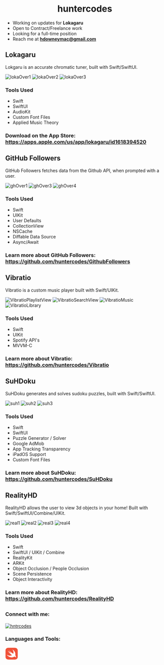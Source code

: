 <h1 align="center">huntercodes</h1>

- Working on updates for **Lokagaru**
- Open to Contract/Freelance work
- Looking for a full-time position
- Reach me at **hdowneymac@gmail.com**

## Lokagaru
Lokgaru is an accurate chromatic tuner, built with Swift/SwiftUI. 

![lokaOver1](https://user-images.githubusercontent.com/85328038/194208404-b342db15-5a2a-4d48-8746-7ae4014596ee.gif)
![lokaOver2](https://user-images.githubusercontent.com/85328038/194208422-1bf105dc-eb85-462b-ad0e-e70a0b387f40.gif)
![lokaOver3](https://user-images.githubusercontent.com/85328038/194208429-81a4b6ec-7d5b-4928-912c-230c69076886.gif)

### Tools Used
- Swift
- SwiftUI 
- AudioKit 
- Custom Font Files
- Applied Music Theory

### Download on the App Store: https://apps.apple.com/us/app/lokagaru/id1618394520

##
## GitHub Followers
GitHub Followers fetches data from the Github API, when prompted with a user.

![ghOver1](https://user-images.githubusercontent.com/85328038/194208489-dbedddea-60a8-4acd-9781-2ba4db67c99a.gif)
![ghOver3](https://user-images.githubusercontent.com/85328038/194208504-3acf905d-a0aa-4b21-a9a2-40fb16b6a3c9.gif)
![ghOver4](https://user-images.githubusercontent.com/85328038/194208510-43efbc17-5d51-43a5-856c-c61fac30e8af.gif)

### Tools Used
- Swift
- UIKit
- User Defaults
- CollectionView
- NSCache
- Diffable Data Source
- Async/Await

### Learn more about GitHub Followers: https://github.com/huntercodes/GithubFollowers

##
## Vibratio
Vibratio is a custom music player built with Swift/UIKit.

![VibratioPlaylistView](https://user-images.githubusercontent.com/85328038/176363821-989017ab-0e32-425f-90e6-5f8ef16fb596.png)
![VibratioSearchView](https://user-images.githubusercontent.com/85328038/176363828-832db74a-7a75-4c8c-b640-f852be8f77a0.png)
![VibratioMusic](https://user-images.githubusercontent.com/85328038/176363838-734387c4-f294-4155-baaf-bc8120a70e02.png)
![VibratioLibrary](https://user-images.githubusercontent.com/85328038/176363848-ba7b8225-0862-41c5-8443-71e8a69f06d4.png)

### Tools Used
- Swift
- UIKit
- Spotify API's
- MVVM-C

### Learn more about Vibratio: https://github.com/huntercodes/Vibratio

##
## SuHDoku
SuHDoku generates and solves sudoku puzzles, built with Swift/SwiftUI.

![suh1](https://user-images.githubusercontent.com/85328038/173899043-cca2ec70-4e56-46ba-b46d-3522a7d1c922.png)
![suh2](https://user-images.githubusercontent.com/85328038/173899105-0e32ff35-60c8-4460-921d-e0e0f722855a.png)
![suh3](https://user-images.githubusercontent.com/85328038/173899130-c74a24f5-cd70-4946-aa02-378945758e2b.png)

### Tools Used
- Swift
- SwiftUI
- Puzzle Generator / Solver
- Google AdMob
- App Tracking Transparency
- iPadOS Support
- Custom Font Files

### Learn more about SuHDoku: https://github.com/huntercodes/SuHDoku

##
## RealityHD
RealityHD allows the user to view 3d objects in your home! Built with Swift/SwiftUI/Combine/UIKit.

![real1](https://user-images.githubusercontent.com/85328038/173899170-97cfc955-743f-4dcd-b207-9d1eb9c55e0d.png)
![real2](https://user-images.githubusercontent.com/85328038/173899189-e5359ab7-ec8b-4cac-a29e-5a49c304fcd6.png)
![real3](https://user-images.githubusercontent.com/85328038/173899211-07d2964d-5448-42d4-a13c-8723a9c61b61.png)
![real4](https://user-images.githubusercontent.com/85328038/173899228-cc4788f7-b8b4-4d31-ad36-b7f0a3d4bf93.png)

### Tools Used
- Swift
- SwiftUI / UIKit / Combine
- RealityKit
- ARKit
- Object Occlusion / People Occlusion
- Scene Persistence
- Object Interactivity

### Learn more about RealityHD: https://github.com/huntercodes/RealityHD

##
<h3 align="left">Connect with me:</h3>
<p align="left">
<a href="https://twitter.com/hntrcodes" target="blank"><img align="center" src="https://raw.githubusercontent.com/rahuldkjain/github-profile-readme-generator/master/src/images/icons/Social/twitter.svg" alt="hntrcodes" height="30" width="40" /></a>
</p>

<h3 align="left">Languages and Tools:</h3>
<p align="left"> <a href="https://developer.apple.com/swift/" target="_blank" rel="noreferrer"> <img src="https://raw.githubusercontent.com/devicons/devicon/master/icons/swift/swift-original.svg" alt="swift" width="40" height="40"/> </a> </p>
